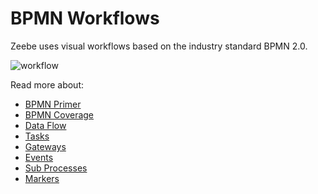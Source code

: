 # BPMN Workflows

Zeebe uses visual workflows based on the industry standard BPMN 2.0.

![workflow](/bpmn-workflows/workflow.png)

Read more about:

* [BPMN Primer](bpmn-workflows/bpmn-primer.html)
* [BPMN Coverage](bpmn-workflows/bpmn-coverage.html)
* [Data Flow](bpmn-workflows/data-flow.html)
* [Tasks](bpmn-workflows/tasks.html)
* [Gateways](bpmn-workflows/gateways.html)
* [Events](bpmn-workflows/events.html)
* [Sub Processes](bpmn-workflows/subprocesses.html)
* [Markers](bpmn-workflows/markers.html)
